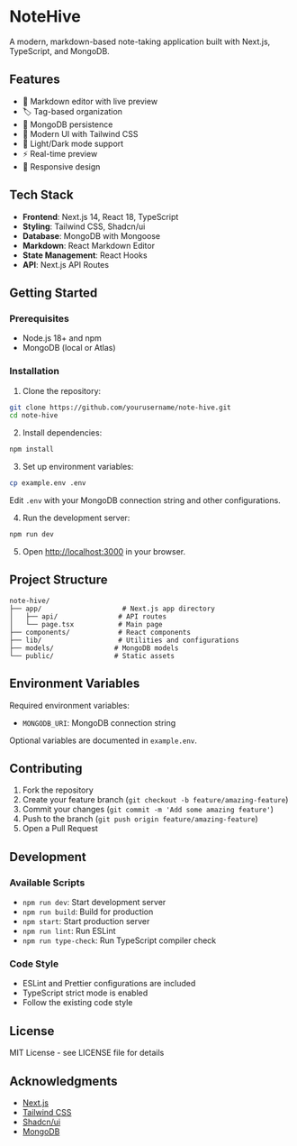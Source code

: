 # NoteHive

A modern, markdown-based note-taking application built with Next.js, TypeScript, and MongoDB.

## Features

- 📝 Markdown editor with live preview
- 🏷️ Tag-based organization
- 💾 MongoDB persistence
- 🎨 Modern UI with Tailwind CSS
- 🌙 Light/Dark mode support
- ⚡ Real-time preview
- 📱 Responsive design

## Tech Stack

- **Frontend**: Next.js 14, React 18, TypeScript
- **Styling**: Tailwind CSS, Shadcn/ui
- **Database**: MongoDB with Mongoose
- **Markdown**: React Markdown Editor
- **State Management**: React Hooks
- **API**: Next.js API Routes

## Getting Started

### Prerequisites

- Node.js 18+ and npm
- MongoDB (local or Atlas)

### Installation

1. Clone the repository:
```bash
git clone https://github.com/yourusername/note-hive.git
cd note-hive
```

2. Install dependencies:
```bash
npm install
```

3. Set up environment variables:
```bash
cp example.env .env
```
Edit `.env` with your MongoDB connection string and other configurations.

4. Run the development server:
```bash
npm run dev
```

5. Open [http://localhost:3000](http://localhost:3000) in your browser.

## Project Structure

```
note-hive/
├── app/                    # Next.js app directory
│   ├── api/               # API routes
│   └── page.tsx           # Main page
├── components/            # React components
├── lib/                   # Utilities and configurations
├── models/               # MongoDB models
└── public/               # Static assets
```

## Environment Variables

Required environment variables:

- `MONGODB_URI`: MongoDB connection string

Optional variables are documented in `example.env`.

## Contributing

1. Fork the repository
2. Create your feature branch (`git checkout -b feature/amazing-feature`)
3. Commit your changes (`git commit -m 'Add some amazing feature'`)
4. Push to the branch (`git push origin feature/amazing-feature`)
5. Open a Pull Request

## Development

### Available Scripts

- `npm run dev`: Start development server
- `npm run build`: Build for production
- `npm start`: Start production server
- `npm run lint`: Run ESLint
- `npm run type-check`: Run TypeScript compiler check

### Code Style

- ESLint and Prettier configurations are included
- TypeScript strict mode is enabled
- Follow the existing code style

## License

MIT License - see LICENSE file for details

## Acknowledgments

- [Next.js](https://nextjs.org/)
- [Tailwind CSS](https://tailwindcss.com/)
- [Shadcn/ui](https://ui.shadcn.com/)
- [MongoDB](https://www.mongodb.com/)
